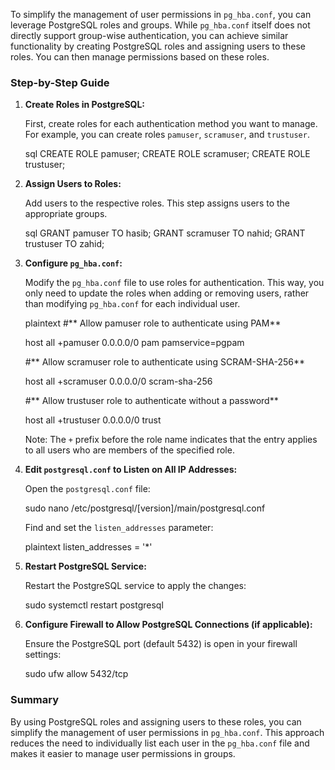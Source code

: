 To simplify the management of user permissions in `pg_hba.conf`, you can leverage PostgreSQL roles and groups. While `pg_hba.conf` itself does not directly support group-wise authentication, you can achieve similar functionality by creating PostgreSQL roles and assigning users to these roles. You can then manage permissions based on these roles.

### Step-by-Step Guide

1. **Create Roles in PostgreSQL:**

   First, create roles for each authentication method you want to manage. For example, you can create roles `pamuser`, `scramuser`, and `trustuser`.

   sql
   CREATE ROLE pamuser;
   CREATE ROLE scramuser;
   CREATE ROLE trustuser;
   

2. **Assign Users to Roles:**

   Add users to the respective roles. This step assigns users to the appropriate groups.

   sql
   GRANT pamuser TO hasib;
   GRANT scramuser TO nahid;
   GRANT trustuser TO zahid;
   

3. **Configure `pg_hba.conf`:**

   Modify the `pg_hba.conf` file to use roles for authentication. This way, you only need to update the roles when adding or removing users, rather than modifying `pg_hba.conf` for each individual user.

   plaintext
   #** Allow pamuser role to authenticate using PAM**
   
   host      all             +pamuser        0.0.0.0/0               pam pamservice=pgpam

   #** Allow scramuser role to authenticate using SCRAM-SHA-256**

   host      all             +scramuser      0.0.0.0/0               scram-sha-256

   #** Allow trustuser role to authenticate without a password**

   host      all             +trustuser      0.0.0.0/0               trust
   

   Note: The `+` prefix before the role name indicates that the entry applies to all users who are members of the specified role.

5. **Edit `postgresql.conf` to Listen on All IP Addresses:**

   Open the `postgresql.conf` file:

  
   sudo nano /etc/postgresql/[version]/main/postgresql.conf
   

   Find and set the `listen_addresses` parameter:

   plaintext
   listen_addresses = '*'
   

6. **Restart PostgreSQL Service:**

   Restart the PostgreSQL service to apply the changes:

   sudo systemctl restart postgresql

7. **Configure Firewall to Allow PostgreSQL Connections (if applicable):**

   Ensure the PostgreSQL port (default 5432) is open in your firewall settings:

  
   sudo ufw allow 5432/tcp
   

### Summary

By using PostgreSQL roles and assigning users to these roles, you can simplify the management of user permissions in `pg_hba.conf`. This approach reduces the need to individually list each user in the `pg_hba.conf` file and makes it easier to manage user permissions in groups.
